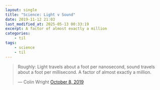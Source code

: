 ```yaml
---
layout: single
title: "Science: Light v Sound"
date: 2019-11-12 21:03
last_modified_at: 2025-05-13 00:33:19
excerpt: A factor of almost exactly a million
categories:
    - til
tags:
    - science
    - til
---
```


<blockquote class="twitter-tweet">
<p lang="en" dir="ltr">
Roughly: Light travels about a foot per nanosecond,
sound travels about a foot per millisecond.
A factor of almost exactly a million.
</p>&mdash; Colin Wright
<a href="https://twitter.com/ColinTheMathmo/status/1181486921450692608">October 8, 2019</a>
</blockquote>
<script async src="https://platform.twitter.com/widgets.js" charset="utf-8"></script>
